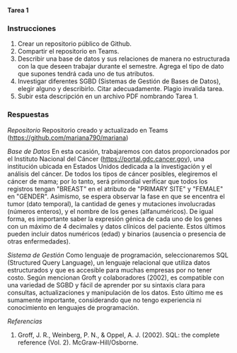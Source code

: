 **Tarea 1**
### Instrucciones
1. Crear un repositorio público de Github.
2. Compartir el repositorio en Teams.
3. Describir una base de datos y sus relaciones de manera no estructurada con la que deseen trabajar durante el semestre. Agrega el     tipo de dato que supones tendrá cada uno de tus atributos.
4. Investigar diferentes SGBD (Sistemas de Gestión de Bases de Datos), elegir alguno y describirlo. Citar adecuadamente. Plagio invalida tarea.
5. Subir esta descripción en un archivo PDF nombrando Tarea 1.

### Respuestas
*Repositorio*
Repositorio creado y actualizado en Teams (https://github.com/mariana790/mariana)

*Base de Datos*
En esta ocasión, trabajaremos con datos proporcionados por el Instituto Nacional del Cáncer (https://portal.gdc.cancer.gov), una institución ubicada en Estados Unidos dedicada a la investigación y el análisis del cáncer. De todos los tipos de cáncer posibles, elegiremos el cáncer de mama; por lo tanto, será primordial verificar que todos los registros tengan "BREAST" en el atributo de "PRIMARY SITE" y "FEMALE" en "GENDER". Asimismo, se espera observar la fase en que se encentra el tumor (dato temporal), la cantidad de genes y mutaciones involucradas (números enteros), y el nombre de los genes (alfanuméricos). De igual forma, es importante saber la expresión génica de cada uno de los genes con un máximo de 4 decimales y datos clínicos del paciente. Estos últimos pueden incluir datos numéricos (edad) y binarios (ausencia o presencia de otras enfermedades).

*Sistema de Gestión*
Como lenguaje de programación, seleccionaremos SQL (Structured Query Language), un lenguaje relacional que utiliza datos estructurados y que es accesible para muchas empresas por no tener costo. Según mencionan Groft y colaboradores (2002), es compatible con una variedad de SGBD y fácil de aprender por su sintaxis clara para consultas, actualizaciones y manipulación de los datos. Esto último me es sumamente importante, considerando que no tengo experiencia ni conocimiento en lenguajes de programación.

*Referencias*
1. Groff, J. R., Weinberg, P. N., & Oppel, A. J. (2002). SQL: the complete reference (Vol. 2). McGraw-Hill/Osborne.

